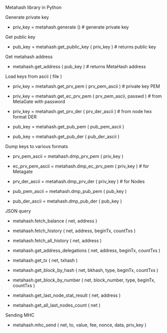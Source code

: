 Metahash library in Python

Generate private key

+    priv_key = metahash.generate () # generate private key

Get public key

+    pub_key = metahash.get_public_key ( priv_key ) # returns public key

Get metahash address

+    metahash.get_address ( pub_key ) # returns MetaHash address

Load keys from ascii ( file )

+    priv_key = metahash.get_prv_pem ( prv_pem_ascii ) # private key PEM

+    priv_key = metahash.get_ec_prv_pem ( prv_pem_ascii, passwd ) # from MetaGate with password

+    priv_key = metahash.get_prv_der ( prv_der_ascii ) # from node hex format DER

+    pub_key = metahash.get_pub_pem ( pub_pem_ascii )

+    pub_key = metahash.get_pub_der ( pub_der_ascii )

Dump keys to various formats

+    prv_pem_ascii = metahash.dmp_prv_pem ( priv_key )

+    ec_prv_pem_ascii = metahash.dmp_ec_prv_pem ( priv_key ) # for Metagate

+    prv_der_ascii = metahash.dmp_prv_der ( priv_key ) # for Nodes

+    pub_pem_ascii = metahash.dmp_pub_pem ( pub_key )

+    pub_der_ascii = metahash.dmp_pub_der ( pub_key )

JSON query

+    metahash.fetch_balance ( net, address )

+    metahash.fetch_history ( net, address, beginTx, countTxs )

+    metahash.fetch_all_history ( net, address )

+    metahash.get_address_delegations ( net, address, beginTx, countTxs )

+    metahash.get_tx ( net, txhash )

+    metahash.get_block_by_hash ( net, bkhash, type, beginTx, countTxs )

+    metahash.get_block_by_number ( net, block_number, type, beginTx, countTxs )

+    metahash.get_last_node_stat_result ( net, address )

+    metahash.get_all_last_nodes_count ( net )

Sending MHC

+    metahash.mhc_send ( net, to, value, fee, nonce, data, priv_key )


